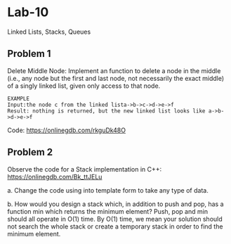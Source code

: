 # Lab-10
Linked Lists, Stacks, Queues

## Problem 1
Delete Middle Node: Implement an function to delete a node in the middle (i.e., any node but
the first and last node, not necessarily the exact middle) of a singly linked list, given only access to
that node.

```
EXAMPLE
Input:the node c from the linked lista->b->c->d->e->f
Result: nothing is returned, but the new linked list looks like a->b->d->e->f
```

Code: https://onlinegdb.com/rkguDk48O


## Problem 2
Observe the code for a Stack implementation in C++:  https://onlinegdb.com/Bk_ttJELu

a. Change the code using into template form to take any type of data.

b. How would you design a stack which, in addition to push and pop, has a function min which returns the minimum element? Push, pop and min should all operate in O(1) time.  By O(1) time, we mean your solution should not search the whole stack or create a temporary stack in order to find the minimum element.



